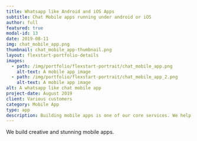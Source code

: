 ```yaml
---
title: Whatsapp like Android and iOS Apps
subtitle: Chat Mobile apps running under android or iOS
author: full
featured: true
modal-id: 13
date: 2019-08-11
img: chat_mobile_app.png
thumbnail: chat_mobile_app-thumbnail.png
layout: flexstart-portfolio-details
images:
  - path: /img/portfolio/flexstart-portrait/chat_mobile_app.png
    alt-text: A mobile app image
  - path: /img/portfolio/flexstart-portrait/chat_mobile_app_2.png
    alt-text: A mobile app image
alt: A whatsapp like chat mobile app
project-date: August 2019
client: Various customers
category: Mobile App
type: app
description: Building mobile apps is one of our core services. We help customers streamline their user experience with stunning mobile apps. You're at the perfect place. :)
---
```


We build creative and stunning mobile apps.
